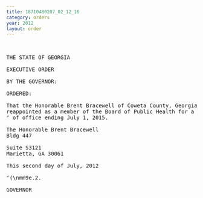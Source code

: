 ```yaml
---
title: 18710480207_02_12_16
category: orders
year: 2012
layout: order
---
```


<pre> 

THE STATE OF GEORGIA

EXECUTIVE ORDER

BY THE GOVERNOR:

ORDERED:

That the Honorable Brent Bracewell of Coweta County, Georgia, is
reappointed as a member of the Board of Public Health for a term
‘ of office ending July 1, 2015.

The Honorable Brent Bracewell
Bldg 447

Suite S3121
Marietta, GA 30061

This second day of July, 2012

‘(\nmm9e.2.

GOVERNOR

</pre>
